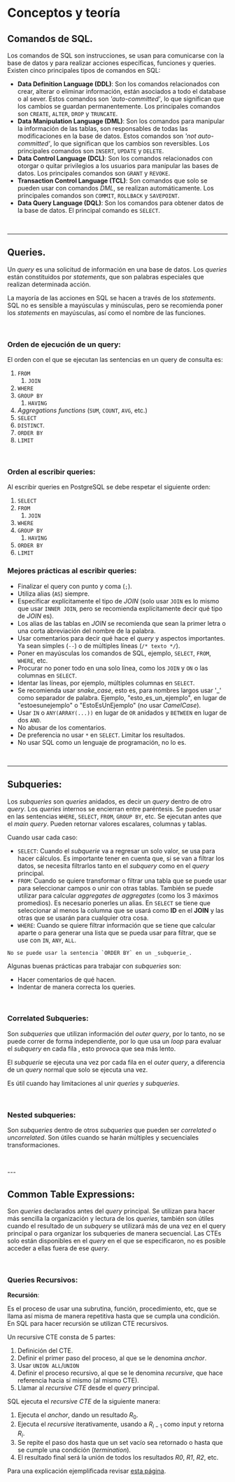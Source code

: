 # Conceptos y teoría

## Comandos de SQL.

Los comandos de SQL son instrucciones, se usan para comunicarse con la base de datos y para realizar acciones específicas, funciones y queries. Existen cinco principales tipos de comandos en SQL:
-	**Data Definition Language (DDL)**: Son los comandos relacionados con crear, alterar o eliminar información, están asociados a todo el database o al sever. Estos comandos son _'auto-committed'_, lo que significan que los cambios se guardan permanentemente. Los principales comandos son `CREATE`, `ALTER`, `DROP` y `TRUNCATE`.
-	**Data Manipulation Language (DML)**: Son los comandos para manipular la información de las tablas, son responsables de todas las modificaciones en la base de datos. Estos comandos son _'not auto-committed'_, lo que significan que los cambios son reversibles. Los principales comandos son `INSERT`, `UPDATE` y `DELETE`.
-	**Data Control Language (DCL)**: Son los comandos relacionados con otorgar o quitar privilegios a los usuarios para manipular las bases de datos. Los principales comandos son `GRANT` y `REVOKE`.
-	**Transaction Control Language (TCL)**: Son comandos que solo se pueden usar con comandos _DML_, se realizan automáticamente. Los principales comandos son `COMMIT`, `ROLLBACK` y `SAVEPOINT`.
-	**Data Query Language (DQL)**: Son los comandos para obtener datos de la base de datos. El principal comando es `SELECT`.

<br/>

---
## Queries.

Un _query_ es una solicitud de información en una base de datos. Los _queries_ están constituidos por _statements_, que son palabras especiales que realizan determinada acción.

La mayoría de las acciones en SQL se hacen a través de los _statements_. SQL no es sensible a mayúsculas y minúsculas, pero se recomienda poner los _statements_ en mayúsculas, así como el nombre de las funciones.

<br/>


### Orden de ejecución de un query:

El orden con el que se ejecutan las sentencias en un query de consulta es:
1. `FROM`
    1.	`JOIN`
2.	`WHERE`
3.	`GROUP BY`
    1.	`HAVING`
4.	_Aggregations functions_ (`SUM`, `COUNT`, `AVG`, etc.)
5.	`SELECT`
6.	`DISTINCT`.
7.	`ORDER BY`
8.	`LIMIT`

<br/>

### Orden al escribir queries:

Al escribir queries en PostgreSQL se debe respetar el siguiente orden:

1.	`SELECT`
2.	`FROM`
    1.	`JOIN`
3.	`WHERE`
4.	`GROUP BY`
    1.	`HAVING`
5.	`ORDER BY`
6.	`LIMIT`

### Mejores prácticas al escribir queries:

-	Finalizar el query con punto y coma (`;`).
-	Utiliza alias (`AS`) siempre.
-	Especificar explícitamente el tipo de _JOIN_ (solo usar `JOIN` es lo mismo que usar `INNER JOIN`, pero se recomienda explícitamente decir qué tipo de _JOIN_ es).
-	Los alias de las tablas en _JOIN_ se recomienda que sean la primer letra o una corta abreviación del nombre de la palabra.
-	Usar comentarios para decir qué hace el _query_ y aspectos importantes. Ya sean simples (`--`) o de múltiples líneas (`/* texto */`).
-	Poner en mayúsculas los comandos de SQL, ejemplo, `SELECT`, `FROM`, `WHERE`, etc.
-	Procurar no poner todo en una solo línea, como los `JOIN` y `ON` o las columnas en `SELECT`.
-	Identar las líneas, por ejemplo, múltiples columnas en `SELECT`.
-	Se recomienda usar _snake\_case_, esto es, para nombres largos usar '_' como separador de palabra. Ejemplo, "esto_es_un_ejemplo", en lugar de "estoesunejemplo" o "EstoEsUnEjemplo" (no usar _CamelCase_).
-	Usar `IN` o `ANY(ARRAY(...))` en lugar de `OR` anidados y `BETWEEN` en lugar de dos `AND`.
-	No abusar de los comentarios.
-	De preferencia no usar `*` en `SELECT`. Limitar los resultados.
-	No usar SQL como un lenguaje de programación, no lo es.
 
<br/>

---
## Subqueries:

Los _subqueries_ son _queries_ anidados, es decir un _query_ dentro de otro _query_. Los _queries_ internos se encierran entre paréntesis. Se pueden usar en las sentencias `WHERE`, `SELECT`, `FROM`, `GROUP BY`, etc. Se ejecutan antes que el _main query_. Pueden retornar valores escalares, columnas y tablas.

Cuando usar cada caso:
-	`SELECT`: Cuando el _subquerie_ va a regresar un solo valor, se usa para hacer cálculos. Es importante tener en cuenta que, si se van a filtrar los datos, se necesita filtrarlos tanto en el _subquery_ como en el _query_ principal.
-	`FROM`: Cuando se quiere transformar o filtrar una tabla que se puede usar para seleccionar campos o unir con otras tablas. También se puede utilizar para calcular _aggregates de aggregates_ (como los 3 máximos promedios). Es necesario ponerles un alias. En `SELECT` se tiene que seleccionar al menos la columna que se usará como **ID** en el **JOIN** y las otras que se usarán para cualquier otra cosa.
-	`WHERE`: Cuando se quiere filtrar información que se tiene que calcular aparte o para generar una lista que se pueda usar para filtrar, que se use con `IN`, `ANY`, `ALL`.

```{warning}
No se puede usar la sentencia `ORDER BY` en un _subquerie_.
```

Algunas buenas prácticas para trabajar con _subqueries_ son:
-	Hacer comentarios de qué hacen.
-	Indentar de manera correcta los queries.

<br/>

### Correlated Subqueries:

Son _subqueries_ que utilizan información del _outer query_, por lo tanto, no se puede correr de forma independiente, por lo que usa un _loop_ para evaluar el _subquery_ en cada fila , esto provoca que sea más lento.

El _subquerie_ se ejecuta una vez por cada fila en el _outer query_, a diferencia de un _query_ normal que solo se ejecuta una vez.

Es útil cuando hay limitaciones al unir _queries_ y _subqueries_.

<br/>

### Nested subqueries:

Son _subqueries_ dentro de otros _subqueries_ que pueden ser _correlated_ o _uncorrelated_. Son útiles cuando se harán múltiples y secuenciales transformaciones.

<br/>

--- 
## Common Table Expressions:

Son _queries_ declarados antes del _query_ principal. Se utilizan para hacer más sencilla la organización y lectura de los _queries_, también son útiles cuando el resultado de un _subquery_ se utilizará más de una vez en el query principal o para organizar los subqueries de manera secuencial. Las CTEs solo están disponibles en el _query_ en el que se especificaron, no es posible acceder a ellas fuera de ese _query_.

<br/>

### Queries Recursivos:

**Recursión**:

Es el proceso de usar una subrutina, función, procedimiento, etc, que se llama así misma de manera repetitiva hasta que se cumpla una condición. En SQL para hacer recursión se utilizan CTE recursivos.

Un recursive CTE consta de 5 partes:
1.	Definición del CTE.
2.	Definir el primer paso del proceso, al que se le denomina _anchor_.
3.	Usar `UNION ALL`/`UNION`
4.	Definir el proceso recursivo, al que se le denomina _recursive_, que hace referencia hacia sí mismo (al mismo CTE). 
5.	Llamar al _recursive CTE_ desde el _query_ principal.

SQL ejecuta el _recursive CTE_ de la siguiente manera:

1.	Ejecuta el _anchor_, dando un resultado $R_0$.
2.	Ejecuta el _recursive_ iterativamente, usando a $R_{i-1}$ como input y retorna $R_i$.
3.	Se repite el paso dos hasta que un set vacío sea retornado o hasta que se cumple una condición (_termination_).
4.	El resultado final será la unión de todos los resultados _R0_, _R1_, _R2_, etc.

Para una explicación ejemplificada revisar [esta página](https://www.postgresqltutorial.com/postgresql-recursive-query/).
